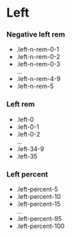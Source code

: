 # Left

### Negative left rem

- .left-n-rem-0-1
- .left-n-rem-0-2
- .left-n-rem-0-3
  <br>...<br>
- .left-n-rem-4-9
- .left-n-rem-5

### Left rem

- .left-0
- .left-0-1
- .left-0-2
  <br>...<br>
- .left-34-9
- .left-35

### Left percent

- .left-percent-5
- .left-percent-10
- .left-percent-15
  <br>...<br>
- .left-percent-95
- .left-percent-100
